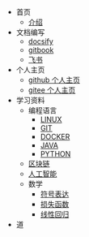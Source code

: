 - 首页
    - [介绍](README.md)
- 文档编写
    - [docsify](https://docsify.js.org/)
    - [gitbook](https://docsify.js.org/)
    - [飞书](https://www.feishu.cn/)
- 个人主页
    - [github 个人主页](github/home.md)
    - [gitee 个人主页](/demo)
- 学习资料
    - 编程语言
        - [LINUX](linux/linux.md)
        - [GIT](/git/git.md)
        - [DOCKER](/demo)
        - [JAVA](JAVA/java.md)
        - [PYTHON](PYTHON/python.md)
    - [区块链](/demo)
    - [人工智能](AI/AI.md)
    - 数学
        - [符号表达](math/math.md)
        - [损失函数](/demo)
        - [线性回归](/demo)
- 道